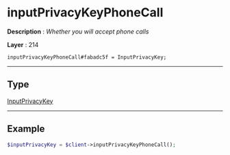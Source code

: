 # inputPrivacyKeyPhoneCall

**Description** : *Whether you will accept phone calls*

**Layer** : 214

```tl
inputPrivacyKeyPhoneCall#fabadc5f = InputPrivacyKey;
```

---

## Type

[InputPrivacyKey](type/InputPrivacyKey)

---

## Example

```php
$inputPrivacyKey = $client->inputPrivacyKeyPhoneCall();
```